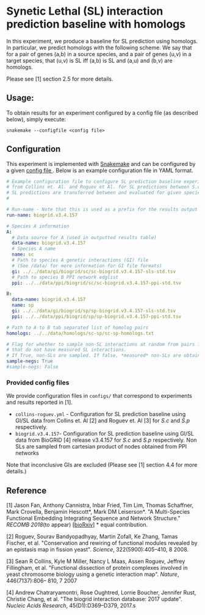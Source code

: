 
# Synetic Lethal (SL) interaction prediction baseline with homologs

In this experiment, we produce a baseline for SL prediction using homologs. In particular, we predict homologs with the following scheme. We say that for a pair of genes (a,b) in a source species, and a pair of genes (u,v) in a target species, that (u,v) is SL iff (a,b) is SL and (a,u) and (b,v) are homologs.

Please see [1] section 2.5 for more details.



## Usage:
To obtain results for an experiment configured by a config file (as described below), simply execute:

	snakemake --configfile <config file>

## Configuration

This experiment is implemented with [Snakemake](http://snakemake.readthedocs.io/en/stable/) and can be configured by a given [config file
](http://snakemake.readthedocs.io/en/stable/). Below is an example configuration file in YAML format.

```YAML
# Example configuration file to configure SL prediction baseline experiment with data 
# from Collins et. Al. and Roguev et Al. for SL predictions between S.c and S.p, respectively.
# SL predictions are transferred between and evaluated for given species A and B
#

# Run-name - Note that this is used as a prefix for the results output file.
run-name: biogrid.v3.4.157

# Species A information
A:
  # Data source for A (used in outputted results table)
  data-name: biogrid.v3.4.157
  # Species A name
  name: sc
  # Path to species A genetic interactions (GI) file 
  # (See /data/ for more information for GI file formats)
  gi: ../../data/gi/biogrid/sc/sc-biogrid.v3.4.157-sls-std.tsv
  # Path to species B PPI network edglist
  ppi: ../../data/ppi/biogrid/sc/sc-biogrid.v3.4.157-ppi-std.tsv

B:
  data-name: biogrid.v3.4.157
  name: sp
  gi: ../../data/gi/biogrid/sp/sp-biogrid.v3.4.157-sls-std.tsv
  ppi: ../../data/ppi/biogrid/sp/sp-biogrid.v3.4.157-ppi-std.tsv

# Path to A to B tab separated list of homolog pairs
homologs: ../../data/homologs/sc-sp/sc-sp-homologs.txt

# Flag for whether to sample non-SL interactions at random from pairs found in PPI networks
# that do not have measured SL interactions.
# If True, non-SLs are sampled. If false, *measured* non-SLs are obtained from given GI files
sample-negs: True
#sample-negs: False
```

### Provided config files

We provide configuration files in `configs/` that correspond to experiments and results reported in [1].

*  `collins-roguev.yml` - Configuration for SL prediction baseline using GI/SL data from Collins et. Al [2] and Roguev et. Al [3] for _S.c_ and _S.p_ respectively.
*  `biogrid.v3.4.157`- Configuration for SL prediction baseline using GI/SL data from BioGRID [4] release v3.4.157 for _S.c_ and _S.p_ respectively. Non SLs are sampled from cartesian product of nodes obtained from PPI networks

Note that inconclusive GIs are excluded (Please see [1] section 4.4 for more details.)

## Reference

[1] Jason Fan, Anthony Cannistra, Inbar Fried, Tim Lim, Thomas Schaffner, Mark Crovella, Benjamin Hescott*, Mark DM Leiserson*. "A Multi-Species Functional Embedding Integrating Sequence and Network Structure."  _RECOMB 2018_(to appear)  [[bioRxiv]](https://www.biorxiv.org/content/early/2018/03/30/229211)  * equal contribution.

[2] Roguev, Sourav Bandyopadhyay, Martin Zofall, Ke Zhang, Tamas Fischer, et al. "Conservation and rewiring of functional modules revealed by an epistasis map in fission yeast".  _Science_, 322(5900):405–410, 8 2008.

[3] Sean R Collins, Kyle M Miller, Nancy L Maas, Assen Roguev, Jeffrey Fillingham, et al. "Functional dissection of protein complexes involved in yeast chromosome biology using a genetic interaction map".  _Nature_, 446(7137):806– 810, 7 2007

[4] Andrew Chatraryamontri, Rose Oughtred, Lorrie Boucher, Jennifer Rust, Christie Chang, et al. "The biogrid interaction database: 2017 update". _Nucleic Acids Research_, 45(D1):D369–D379, 2017.s